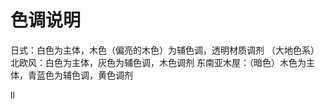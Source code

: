 

# 色调说明

日式：白色为主体，木色（偏亮的木色）为辅色调，透明材质调剂
（大地色系）北欧风：白色为主体，灰色为辅色调，木色调剂
  东南亚木屋：（暗色）木色为主体，青蓝色为辅色调，黄色调剂

ll
